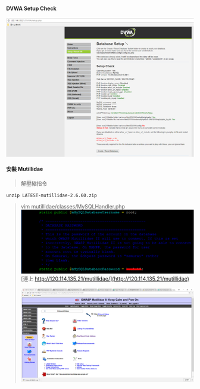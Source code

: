 #### DVWA Setup Check 
![DVWA check](picture/DVWASC.PNG)
#### 安裝 Mutillidae
>解壓縮指令

    unzip LATEST-mutillidae-2.6.60.zip
    
>vim mutillidae/classes/MySQLHandler.php  <br>
![DVWA check](picture/Mutillidae.PNG)  <br>
>[連上 http://120.114.135.21/mutillidae/](http://120.114.135.21/mutillidae)  <br> 
![DVWA check](picture/Mutillidaephp.PNG)  <br>
